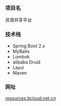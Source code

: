 ### 项目名

资源共享平台

### 技术栈

- Spring Boot 2.x
- MyBatis
- Lombok
- alibaba Druid
- Layui
- Maven

### 网址

[resources.bcloud.net.cn](http://resources.bcloud.net.cn)
